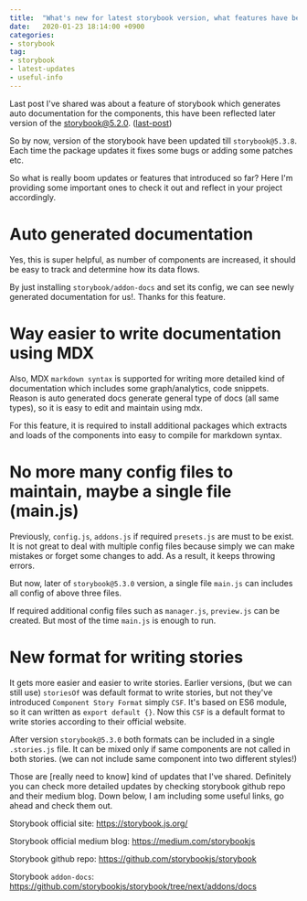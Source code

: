 ```yaml
---
title:  "What's new for latest storybook version, what features have been added in later of `storybook@^5.2.0`"
date:   2020-01-23 18:14:00 +0900
categories: 
- storybook
tag:
- storybook
- latest-updates
- useful-info
---
```


Last post I've shared was about a feature of storybook which generates auto documentation for the components, this have been reflected later version of the storybook@5.2.0. ([last-post](2020-01-17-storybook-addon-docs.md))

So by now, version of the storybook have been updated till `storybook@5.3.8`. Each time the package updates it fixes some bugs or adding some patches etc.

So what is really boom updates or features that introduced so far?
Here I'm providing some important ones to check it out and reflect in your project accordingly.

# Auto generated documentation 

Yes, this is super helpful, as number of components are increased, it should be easy to track and determine how its data flows.

By just installing `storybook/addon-docs` and set its config, we can see newly generated documentation for us!. Thanks for this feature.

# Way easier to write documentation using MDX

Also, MDX `markdown syntax` is supported for writing more detailed kind of documentation which includes some graph/analytics, code snippets. Reason is auto generated docs generate general type of docs (all same types), so it is easy to edit and maintain using mdx.

For this feature, it is required to install additional packages which extracts and loads of the components into easy to compile for markdown syntax.

# No more many config files to maintain, maybe a single file (main.js)

Previously, `config.js`, `addons.js` if required `presets.js` are must to be exist. It is not great to deal with multiple config files because simply we can make mistakes or forget some changes to add. As a result, it keeps throwing errors.

But now, later of `storybook@5.3.0` version, a single file `main.js` can includes all config of above three files.

If required additional config files such as `manager.js`, `preview.js` can be created. But most of the time `main.js` is enough to run.

# New format for writing stories

It gets more easier and easier to write stories. Earlier versions, (but we can still use) `storiesOf` was default format to write stories, but not they've introduced `Component Story Format` simply `CSF`. It's based on ES6 module, so it can written as `export default {}`. Now this `CSF` is a default format to write stories according to their official website.

After version `storybook@5.3.0` both formats can be included in a single `.stories.js` file. It can be mixed only if same components are not called in both stories. (we can not include same component into two different styles!)

Those are [really need to know] kind of updates that I've shared. Definitely you can check more detailed updates by checking storybook github repo and their medium blog.
Down below, I am including some useful links, go ahead and check them out.

Storybook official site: <https://storybook.js.org/>

Storybook official medium blog: <https://medium.com/storybookjs>

Storybook github repo: <https://github.com/storybookjs/storybook>

Storybook `addon-docs`: <https://github.com/storybookjs/storybook/tree/next/addons/docs>
